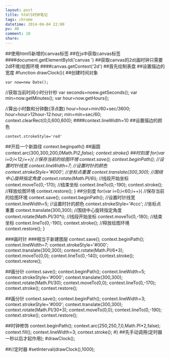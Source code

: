 ```yaml
---
layout: post
title: html5时钟笔记
tags: chrome
datetime: 2014-04-04 22:00
pv: 40
comment: 10
share: 
---
```


##使用html5新增的canvas标签
##在js中获取canvas标签
####document.getElementById('canvas ')
##获取canvas的2d(画时钟只需要2d环境)绘图环境
####canvas.getContext('2d')
##首先绘制表盘
##设置描边的宽度
#function drawClock(){
##创建时间对象

	var now=new Date();
//获取当前时间小时分针秒
	var seconds=noew.getSeconds();
	var min=now.getMinutes();
	var hour=now.getHours();

//算出小时数和分钟数(浮点数)
	hour=hour+min/60+sec/3600;
	hour=hour>12hour-12:hour;
	min=min+sec/60;	
	context.clearRect(0,0,600,600);
####context.lineWidth=10
##设置描边的颜色
	
	context.strokeStyle='red'
##开启一个新路径
	context.beginpath()
##画圆
	context.arc(300,300,200,0Math.PI*2,false);
	context.stroke()
##时刻度
	for(var i=0;i<12;i++){
		//保存当前的绘图环境
		context.save();
		context.beginPath();
		//设置时针线宽
		context.lineWidth=7;
		//设置时针的颜色
		context.strokeStyle='#000';
		//坐标点重置
		context.translate(300,300);
		//围绕中心旋转指定角度
		context.rotate(Math.PI/6*i);
		//线段开始坐标
		context.moveTo(0,-170);
		//结束坐标
		context.lineTo(0,-190);
		context.stroke();
		//释放绘图环境
		context.restore();
	}
##分刻度
	for(var i=0;i<60;i++){
		//保存当前的绘图环境
		context.save();
		context.beginPath();
		//设置时针线宽
		context.lineWidth=5;
		//设置时针的颜色
		context.strokeStyle='#ccc';
		//坐标点重置
		context.translate(300,300);
		//围绕中心旋转指定角度
		context.rotate(Math.PI/30*i);
		//线段开始坐标
		context.moveTo(0,-180);
		//结束坐标
		context.lineTo(0,-190);
		context.stroke();
		//释放绘图环境
		context.restore();
	}

###画时针
###相当于新建图层
	context.save();
	context.beginPath();
	context.lineWidth=7;
	context.strokeStyle='#000';
	context.translate(300,300);
	context.rotate(Math.PI/6*3);
	context.moveTo(0,0);
	context.lineTo(0,-140);
	context.stroke();
	context.restore();

##画分针
	context.save();
	context.beginPath();
	context.lineWidth=5;
	context.strokeStyle='#000';
	context.translate(300,300);
	context.rotate(Math.PI/30);
	context.moveTo(0,0);
	context.lineTo(0,-170);
	context.stroke();
	context.restore();

##画分针
	context.save();
	context.beginPath();
	context.lineWidth=3;
	context.strokeStyle='#000';
	context.translate(300,300);
	context.rotate(Math.PI/30*3);
	context.moveTo(0,0);
	context.lineTo(0,-190);
	context.stroke();
	context.restore();

##时钟修饰
	context.beginPath();
	context.arc(250,250,7,0,Math.PI*2,false);
	context.fill();
	context.lineWidth=3;
	context.stroke();
#}
##先手动调用(定时器一秒以后才起作用);
#drawClock();

##//定时器
#setInterval(drawClock(),1000);